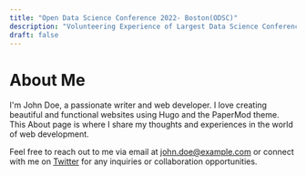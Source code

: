 ```yaml
---
title: "Open Data Science Conference 2022- Boston(ODSC)"
description: "Volunteering Experience of Largest Data Science Conference"
draft: false
---
```

# About Me

I'm John Doe, a passionate writer and web developer. I love creating beautiful and functional websites using Hugo and the PaperMod theme. This About page is where I share my thoughts and experiences in the world of web development.

Feel free to reach out to me via email at john.doe@example.com or connect with me on [Twitter](https://twitter.com/johndoe) for any inquiries or collaboration opportunities.
